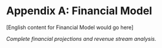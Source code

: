 ﻿# Appendix A: Financial Model

[English content for Financial Model would go here]

*Complete financial projections and revenue stream analysis.*
